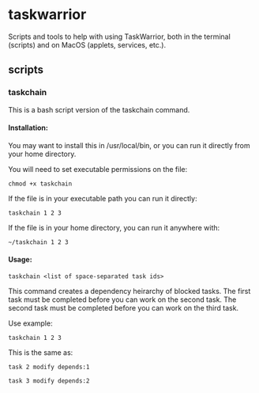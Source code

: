 # taskwarrior

Scripts and tools to help with using TaskWarrior, both in the terminal (scripts) and on MacOS (applets, services, etc.).

## scripts

### taskchain

This is a bash script version of the taskchain command.

#### Installation:

You may want to install this in /usr/local/bin, or you can run it directly from your home directory.

You will need to set executable permissions on the file:

`chmod +x taskchain`

If the file is in your executable path you can run it directly:

`taskchain 1 2 3	`

If the file is in your home directory, you can run it anywhere with:

`~/taskchain 1 2 3`

#### Usage:

`taskchain <list of space-separated task ids>`

This command creates a dependency heirarchy of blocked tasks.  The first task must be completed before you can work on the second task.  The second task must be completed before you can work on the third task.  

Use example:

`taskchain 1 2 3`

This is the same as:

`task 2 modify depends:1`

`task 3 modify depends:2`